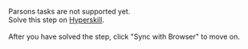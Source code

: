 Parsons tasks are not supported yet. <br>Solve this step on <a href="https://hyperskill.org/learn/step/46405">Hyperskill</a>. <br><br>After you have solved the step, click "Sync with Browser"  to move on.